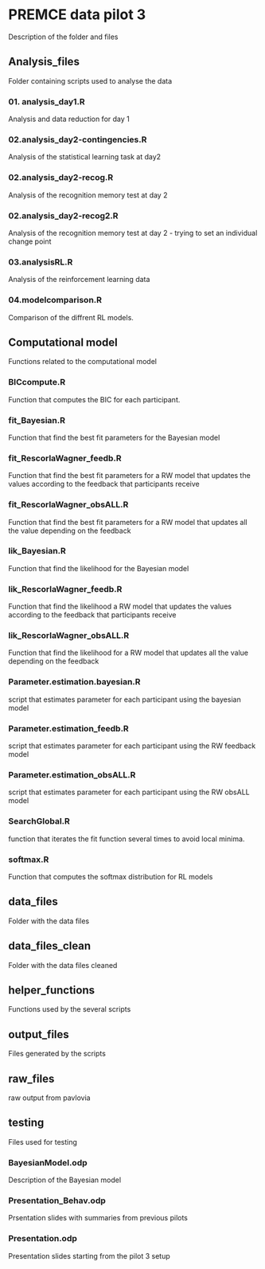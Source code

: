 # PREMCE data pilot 3
Description of the folder and files

## Analysis_files
Folder containing scripts used to analyse the data
### 01. analysis_day1.R
Analysis and data reduction for day 1
### 02.analysis_day2-contingencies.R
Analysis of the statistical learning task at day2
### 02.analysis_day2-recog.R
Analysis of the recognition memory test at day 2
### 02.analysis_day2-recog2.R
Analysis of the recognition memory test at day 2 - trying to set an individual change point 
### 03.analysisRL.R
Analysis of the reinforcement learning data
### 04.modelcomparison.R
Comparison of the diffrent RL models. 

## Computational model
Functions related to the computational model
### BICcompute.R
Function that computes the BIC for each participant. 
### fit_Bayesian.R
Function that find the best fit parameters for the Bayesian model
### fit_RescorlaWagner_feedb.R
Function that find the best fit parameters for a RW model that updates the values according to the feedback that participants receive
### fit_RescorlaWagner_obsALL.R
Function that find the best fit parameters for a RW model that updates all the value depending on the feedback
### lik_Bayesian.R
Function that find the likelihood for the Bayesian model
### lik_RescorlaWagner_feedb.R
Function that find the likelihood a RW model that updates the values according to the feedback that participants receive
### lik_RescorlaWagner_obsALL.R
Function that find the likelihood for a RW model that updates all the value depending on the feedback
### Parameter.estimation.bayesian.R
script that estimates parameter for each participant using the bayesian model
### Parameter.estimation_feedb.R
script that estimates parameter for each participant using the RW feedback model
### Parameter.estimation_obsALL.R
script that estimates parameter for each participant using the RW obsALL model
### SearchGlobal.R
function that iterates the fit function several times to avoid local minima. 
### softmax.R
Function that computes the softmax distribution for RL models

## data_files
Folder with the data files

## data_files_clean
Folder with the data files cleaned

## helper_functions
Functions used by the several scripts

## output_files
Files generated by the scripts

## raw_files
raw output from pavlovia

## testing
Files used for testing


### BayesianModel.odp
Description of the Bayesian model

### Presentation_Behav.odp
Prsentation slides with summaries from previous pilots

### Presentation.odp
Presentation slides starting from the pilot 3 setup
